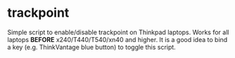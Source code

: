 # trackpoint
Simple script to enable/disable trackpoint on Thinkpad laptops.
Works for all laptops **BEFORE** x240/T440/T540/xn40 and higher.
It is a good idea to bind a key (e.g. ThinkVantage blue button) to toggle this script.
